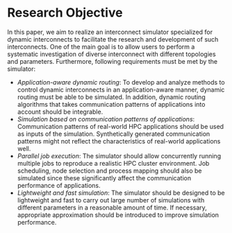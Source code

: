 # Research Objective

In this paper, we aim to realize an  interconnect simulator specialized for
dynamic interconnects to facilitate the research and development of such
interconnects. One of the main goal is to allow users to perform a systematic
investigation of diverse interconnect with different topologies and
parameters. Furthermore, following requirements must be met by the simulator:

- _Application-aware dynamic routing_: To develop and analyze methods to
  control dynamic interconnects in an application-aware manner, dynamic
  routing must be able to be simulated. In addition, dynamic routing
  algorithms that takes communication patterns of applications into account
  should be integrable.
- _Simulation based on communication patterns of applications_: Communication
  patterns of real-world HPC applications should be used as inputs of the
  simulation. Synthetically generated communication patterns might not reflect
  the characteristics of real-world applications well.
- _Parallel job execution_: The simulator should allow concurrently running
  multiple jobs to reproduce a realistic HPC cluster environment. Job
  scheduling, node selection and process mapping should also be simulated
  since these significantly affect the communication performance of
  applications.
- _Lightweight and fast simulation_: The simulator should be designed to be
  lightweight and fast to carry out large number of simulations with different
  parameters in a reasonable amount of time. If necessary, appropriate
  approximation should be introduced to improve simulation performance.
